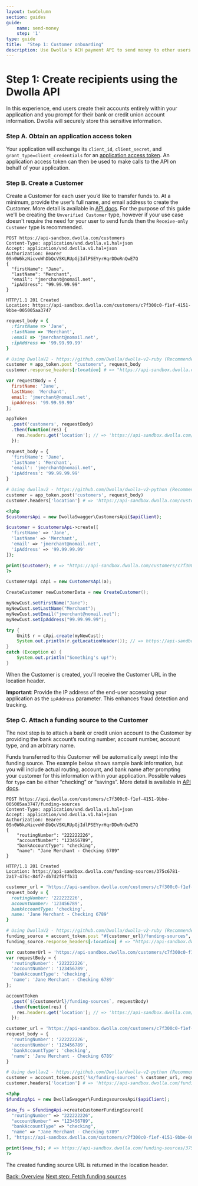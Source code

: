```yaml
---
layout: twoColumn
section: guides
guide:
    name: send-money
    step: '1'
type: guide
title:  "Step 1: Customer onboarding"
description: Use Dwolla's ACH payment API to send money to other users.
---
```

# Step 1: Create recipients using the Dwolla API

In this experience, end users create their accounts entirely within your application and you prompt for their bank or credit union account information. Dwolla will securely store this sensitive information.

### Step A. Obtain an application access token

Your application will exchange its `client_id`, `client_secret`, and `grant_type=client_credentials` for an [application access token](https://docsv2.dwolla.com/#application-authorization). An application access token can then be used to make calls to the API on behalf of your application.

### Step B. Create a Customer

Create a Customer for each user you’d like to transfer funds to. At a minimum, provide the user’s full name, and email address to create the Customer. More detail is available in [API docs](https://docsv2.dwolla.com/#create-a-customer). For the purpose of this guide we'll be creating the `Unverified Customer` type, however if your use case doesn't require the need for your user to send funds then the `Receive-only Customer` type is recommended.

```raw
POST https://api-sandbox.dwolla.com/customers
Content-Type: application/vnd.dwolla.v1.hal+json
Accept: application/vnd.dwolla.v1.hal+json
Authorization: Bearer 0Sn0W6kzNicvoWhDbQcVSKLRUpGjIdlPSEYyrHqrDDoRnQwE7Q
{
  "firstName": "Jane",
  "lastName": "Merchant",
  "email": "jmerchant@nomail.net",
  "ipAddress": "99.99.99.99"
}

HTTP/1.1 201 Created
Location: https://api-sandbox.dwolla.com/customers/c7f300c0-f1ef-4151-9bbe-005005aa3747
```

```ruby
request_body = {
  :firstName => 'Jane',
  :lastName => 'Merchant',
  :email => 'jmerchant@nomail.net',
  :ipAddress => '99.99.99.99'
}

# Using DwollaV2 - https://github.com/Dwolla/dwolla-v2-ruby (Recommended)
customer = app_token.post "customers", request_body
customer.response_headers[:location] # => "https://api-sandbox.dwolla.com/customers/c7f300c0-f1ef-4151-9bbe-005005aa3747"
```

```javascript
var requestBody = {
  firstName: 'Jane',
  lastName: 'Merchant',
  email: 'jmerchant@nomail.net',
  ipAddress: '99.99.99.99'
};

appToken
  .post('customers', requestBody)
  .then(function(res) {
    res.headers.get('location'); // => 'https://api-sandbox.dwolla.com/customers/c7f300c0-f1ef-4151-9bbe-005005aa3747'
  });
```

```python
request_body = {
  'firstName': 'Jane',
  'lastName': 'Merchant',
  'email': 'jmerchant@nomail.net',
  'ipAddress': '99.99.99.99'
}

# Using dwollav2 - https://github.com/Dwolla/dwolla-v2-python (Recommended)
customer = app_token.post('customers', request_body)
customer.headers['location'] # => 'https://api-sandbox.dwolla.com/customers/c7f300c0-f1ef-4151-9bbe-005005aa3747'
```

```php
<?php
$customersApi = new DwollaSwagger\CustomersApi($apiClient);

$customer = $customersApi->create([
  'firstName' => 'Jane',
  'lastName' => 'Merchant',
  'email' => 'jmerchant@nomail.net',
  'ipAddress' => '99.99.99.99'
]);

print($customer); # => "https://api-sandbox.dwolla.com/customers/c7f300c0-f1ef-4151-9bbe-005005aa3747"
?>
```

```java
CustomersApi cApi = new CustomersApi(a);

CreateCustomer newCustomerData = new CreateCustomer();

myNewCust.setFirstName("Jane");
myNewCust.setLastName("Merchant");
myNewCust.setEmail("jmerchant@nomail.net");
myNewCust.setIpAddress("99.99.99.99");

try {
    Unit$ r = cApi.create(myNewCust);
    System.out.println(r.getLocationHeader()); // => https://api-sandbox.dwolla.com/customers/c7f300c0-f1ef-4151-9bbe-005005aa3747
}
catch (Exception e) {
    System.out.println("Something's up!");
}
```

When the Customer is created, you’ll receive the Customer URL in the location header.

**Important**: Provide the IP address of the end-user accessing your application as the `ipAddress` parameter. This enhances fraud detection and tracking.

### Step C. Attach a funding source to the Customer

The next step is to attach a bank or credit union account to the Customer by providing the bank account’s routing number, account number, account type, and an arbitrary name.

Funds transferred to this Customer will be automatically swept into the funding source. The example below shows sample bank information, but you will include actual routing, account, and bank name after prompting your customer for this information within your application. Possible values for `type` can be either “checking” or “savings”. More detail is available in [API docs](https://docsv2.dwolla.com/#create-a-funding-source-for-a-customer).

```raw
POST https://api.dwolla.com/customers/c7f300c0-f1ef-4151-9bbe-005005aa3747/funding-sources
Content-Type: application/vnd.dwolla.v1.hal+json
Accept: application/vnd.dwolla.v1.hal+json
Authorization: Bearer 0Sn0W6kzNicvoWhDbQcVSKLRUpGjIdlPSEYyrHqrDDoRnQwE7Q
{
    "routingNumber": "222222226",
    "accountNumber": "123456789",
    "bankAccountType": "checking",
    "name": "Jane Merchant - Checking 6789"
}

HTTP/1.1 201 Created
Location: https://api-sandbox.dwolla.com/funding-sources/375c6781-2a17-476c-84f7-db7d2f6ffb31
```

```ruby
customer_url = 'https://api-sandbox.dwolla.com/customers/c7f300c0-f1ef-4151-9bbe-005005aa3747'
request_body = {
  routingNumber: '222222226',
  accountNumber: '123456789',
  bankAccountType: 'checking',
  name: 'Jane Merchant - Checking 6789'
}

# Using DwollaV2 - https://github.com/Dwolla/dwolla-v2-ruby (Recommended)
funding_source = account_token.post "#{customer_url}/funding-sources", request_body
funding_source.response_headers[:location] # => "https://api-sandbox.dwolla.com/funding-sources/375c6781-2a17-476c-84f7-db7d2f6ffb31"

```

```javascript
var customerUrl = 'https://api-sandbox.dwolla.com/customers/c7f300c0-f1ef-4151-9bbe-005005aa3747';
var requestBody = {
  'routingNumber': '222222226',
  'accountNumber': '123456789',
  'bankAccountType': 'checking',
  'name': 'Jane Merchant - Checking 6789'
};

accountToken
  .post(`${customerUrl}/funding-sources`, requestBody)
  .then(function(res) {
    res.headers.get('location'); // => 'https://api-sandbox.dwolla.com/funding-sources/375c6781-2a17-476c-84f7-db7d2f6ffb31'
  });
```

```python
customer_url = 'https://api-sandbox.dwolla.com/customers/c7f300c0-f1ef-4151-9bbe-005005aa3747'
request_body = {
  'routingNumber': '222222226',
  'accountNumber': '123456789',
  'bankAccountType': 'checking',
  'name': 'Jane Merchant - Checking 6789'
}

# Using dwollav2 - https://github.com/Dwolla/dwolla-v2-python (Recommended)
customer = account_token.post('%s/funding-sources' % customer_url, request_body)
customer.headers['location'] # => 'https://api-sandbox.dwolla.com/funding-sources/375c6781-2a17-476c-84f7-db7d2f6ffb31'

```

```php
<?php
$fundingApi = new DwollaSwagger\FundingsourcesApi($apiClient);

$new_fs = $fundingApi->createCustomerFundingSource([
  "routingNumber" => "222222226",
  "accountNumber" => "123456789",
  "bankAccountType" => "checking",
  "name" => "Jane Merchant - Checking 6789"
], "https://api-sandbox.dwolla.com/customers/c7f300c0-f1ef-4151-9bbe-005005aa3747");

print($new_fs); # => https://api-sandbox.dwolla.com/funding-sources/375c6781-2a17-476c-84f7-db7d2f6ffb31
?>
```

The created funding source URL is returned in the location header.

<nav class="pager-nav">
    <a href="./">Back: Overview</a>
    <a href="fetch-funding-sources.html">Next step: Fetch funding sources</a>
</nav>
